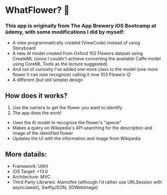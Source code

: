 #  WhatFlower? 🌼

### This app is originally from The App Brewery iOS Bootcamp at ûdemy, with some modifications I did by myself:

* A view programmatically created (ViewCode) instead of using Storyboard
* A new AI model created from Oxford 102 Flowers dataset using CreateML (since I couldn't achieve converting the available Caffe model using CoreML Tools as the lecture suggested)
* And out of curiosity I've added one more class to the model (one more flower it can now recognize) calling it now 103 Flowers 😉
* A different (but still simple) design


## How does it works?

1) Use the camera to get the flower you want to identify
2) The app does the work!

* Uses the AI model to recognize the flower's "specie"
* Makes a query on Wikipedia's API searching for the description and image of the identified flower
* Updates the UI with the information and image from Wikipedia


## More datails:

* Framework: UIKit
* iOS Target: +13.0
* Architecture: MVC
* Third Party Libraries: Alamofire (although I'd rather use URLSession with async/await), SwiftyJSON, SDWebImage)

